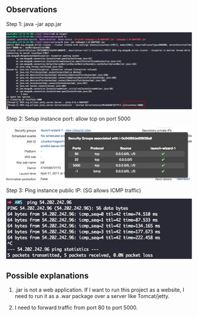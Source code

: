 ## Observations

Step 1: java -jar app.jar

![](./jar.jpg)

Step 2: Setup instance port: allow tcp on port 5000

![](./port.jpg)

Step 3: Ping instance public IP: (SG allows ICMP traffic)

![](ping.jpg) 


      
## Possible explanations

1. .jar is not a web application. If I want to run this project as a website, I need to run it as a .war package over a server like Tomcat/jetty.

2. I need to forward traffic from port 80 to port 5000.


